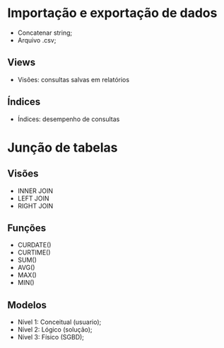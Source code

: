 # Importação e exportação de dados
- Concatenar string;
- Arquivo .csv;

## Views
- Visões: consultas salvas em relatórios
## Índices
- Índices: desempenho de consultas

# Junção de tabelas
## Visões
- INNER JOIN
- LEFT JOIN
- RIGHT JOIN

## Funções
- CURDATE()
- CURTIME()
- SUM()
- AVG()
- MAX()
- MIN()

## Modelos
- Nível 1: Conceitual (usuario);
- Nível 2: Lógico (solução);
- Nível 3: Físico (SGBD);